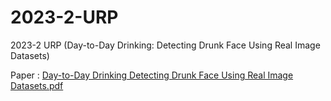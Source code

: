 # 2023-2-URP
2023-2 URP (Day-to-Day Drinking: Detecting Drunk Face Using Real Image Datasets)

Paper : [Day-to-Day Drinking Detecting Drunk Face Using Real Image Datasets.pdf](https://github.com/user-attachments/files/16124237/Day-to-Day.Drinking.Detecting.Drunk.Face.Using.Real.Image.Datasets.pdf)
